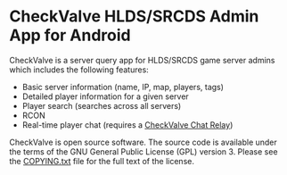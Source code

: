 # CheckValve HLDS/SRCDS Admin App for Android

CheckValve is a server query app for HLDS/SRCDS game server admins which includes the following features:

- Basic server information (name, IP, map, players, tags)
- Detailed player information for a given server
- Player search (searches across all servers)
- RCON
- Real-time player chat (requires a [CheckValve Chat Relay](https://github.com/daparker/checkvalve-chat-relay))

CheckValve is open source software.  The source code is available under the terms of the GNU General Public License (GPL) version 3.  Please see the [COPYING.txt](https://github.com/daparker/checkvalve/blob/master/src/com/dparker/apps/checkvalve/COPYING.txt) file for the full text of the license.

